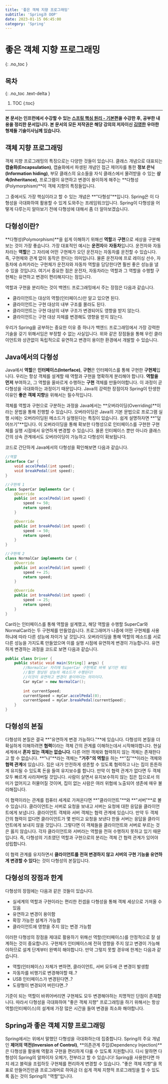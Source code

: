 ```yaml
---
title: '좋은 객체 지향 프로그래밍'
subtitle: 'Spring과 OOP'
date: 2023-01-15 06:45:00
category: 'Spring'
---
```


# 좋은 객체 지향 프로그래밍   
{: .no_toc }

## 목차
{: .no_toc .text-delta }

1. TOC
{:toc}

---

**본 문서는 인프런에서 수강할 수 있는 [스프링 핵심 원리 - 기본편](https://inflearn.com/course/스프링-핵심-원리-기본편)을 수강한 후, 공부한 내용을 정리한 문서입니다. 본 문서의 모든 저작권은 해당 강의의 저자이신 [김영한](https://inflearn.com/users/@yh) 우아한형제들 기술이사님께 있습니다.**

## 객체 지향 프로그래밍
객체 지향 프로그래밍의 특징으로는 다양한 것들이 있습니다. 클래스 개념으로 대표되는 **캡슐화(Encapsulation)**, 캡슐화에서 파생된 개념인 접근 제어자를 통한 **정보 은닉(Information hiding)**, 부모 클래스의 요소들을 자식 클래스에서 물려받을 수 있는 **상속(Inheritance)**, 프로그램이 유연하고 변경이 용이하게 해주는 **다형성(Polymorphism)**이 객체 지향의 특징들입니다.

그 중에서도 가장 핵심이라고 할 수 있는 개념은 **"다형성"**입니다. Spring은 이 다형성을 극대화하여 활용할 수 있게 도와주는 프레임워크입니다. Spring이 다형성을 어떻게 다루는지 알아보기 전에 다형성에 대해서 좀 더 알아보겠습니다.

## 다형성이란?
**다형성(Polymorphism)**을 쉽게 이해하기 위해선 **역할**과 **구현**으로 세상을 구분해보는 것이 가장 좋습니다. 가장 대표적인 예시는 **운전자**와 **자동차**입니다. 운전자와 자동차라는 **역할**은 그 자리에 어떤 구현체가 오던 운전자는 자동차를 운전할 수 있습니다. 즉, 구현체와 관계 없이 동작은 한다는 의미입니다. 물론 운전자에 프로 레이싱 선수, 자동차에 슈퍼카라는 구현체가 운전자와 자동차 역할을 담당한다면 훨씬 좋은 성능을 낼 수 있을 것입니다. 여기서 중요한 점은 운전자, 자동차라는 역할과 그 역할을 수행할 구현체는 유연하고 변경이 편리해지다는 점입니다.

역할과 구현을 분리하는 것이 백엔드 프로그래밍에서 주는 장점은 다음과 같습니다.

* 클라이언트는 대상의 역할(인터페이스)만 알고 있으면 된다.
* 클라이언트는 구현 대상의 내부 구조를 몰라도 된다.
* 클라이언트는 구현 대상의 내부 구조가 변경되어도 영향을 받지 않는다.
* 클라이언트는 구현 대상 자체를 변경해도 영향을 받지 않는다.

우리가 Spring을 공부하는 중요한 이유 중 하나가 백엔드 프로그래밍에서 가장 강력한 기술을 갖기 위해서임은 부정할 수 없는 사실입니다. 위와 같은 장점들을 통해 우린 클라이언트와 상관없이 독립적으로 유연하고 변경이 용이한 환경에서 개발할 수 있습니다.

## Java에서의 다형성
Java에서 **역할**은 **인터페이스(Interface)**, **구현**은 인터페이스를 통해 구현한 **구현체**입니다. 우리는 항상 객체를 설계할 때 역할과 구현을 명확하게 분리해야 합니다. **역할을 먼저** 부여하고, 그 역할을 올바르게 수행하는 **구현** 객체를 만들어야합니다. 이 과정이 곧 다형성을 극대화하는 과정이기 때문입니다. Java의 강력한 장점이자 Spring이 탄생한 이유인 **좋은 객체 지향**을 위해서는 필수적입니다.

객체를 역할과 구현으로 구분하는 과정을 Java에서는 **오버라이딩(Overriding)**이라는 문법을 통해 진행할 수 있습니다. 오버라이딩은 Java의 기본 문법으로 프로그램 실행 시에는 오버라이딩된 메소드가 실행된다는 특징이 있습니다. 쉽게 설명하자면 **"덮어쓰기"**입니다. 이 오버라이딩을 통해 확보한 다형성으로 인터페이스를 구현한 구현체를 실행 시점에서 유연하게 변경할 수 있습니다. 물론 인터페이스 뿐만 아니라 클래스 간의 상속 관계에서도 오버라이딩이 가능하고 다형성이 확보됩니다.

코드로 간단하게 Java에서의 다형성을 확인해보면 다음과 같습니다.

```java
//역할
interface Car {
    void accelPedal(int speed);
    void breakPedal(int speed);
}

//구현체 1
class SuperCar implements Car {
    @Override
    public int accelPedal(int speed) {
        speed += 50;
        return speed;
    }

    @Override
    public int breakPedal(int speed) {
        speed -= 50;
        return speed;
    }
}

//구현체 2
class NormalCar implements Car {
    @Override
    public int accelPedal(int speed) {
        speed += 25;
        return speed;
    }

    @Override
    public int breakPedal(int speed) {
        speed -= 25;
        return speed;
    }
}
```

Car라는 인터페이스를 통해 역할을 설계했고, 해당 역할을 수행할 SuperCar와 NormalCar라는 두 구현체를 만들었습니다. 프로그래머가 나중에 어떤 구현체를 사용하냐에 따라 다른 성능에 차이가 날 것입니다. 오버라이딩을 통해 역할의 메소드를 서로 다른 성능을 가지도록 만들었으며 이를 실행 시점에 유연하게 변경이 가능합니다. 유연하게 변경하는 과정을 코드로 보면 다음과 같습니다.

```java
public class Driver {
    public static void main(String[] args) {
        //NormalCar 자리에 SuperCar 구현체로 바꿔 넣기만 해도
        //훨씬 향상된 성능의 메소드가 수행된다!
        //이것이 유연하고 변경이 용이하다는 의미이다.
        Car myCar = new NormalCar();
        
        int currentSpeed;
        currentSpeed = myCar.accelPedal(0);
        currentSpeed = myCar.breakPedal(currentSpeed);
    }
}
```

## 다형성의 본질
다형성의 본질은 결국 **"유연하게 변경 가능하다."**에 있습니다. 다형성의 본질을 더 확실하게 이해하려면 **협력**이라는 객체 간의 관계를 이해하는데서 시작해야합니다. 현실 세계에서 **혼자 있는 객체는 없습니다**. 다른 어떤 객체와 협력하지 않는 객체는 존재한다고 할 수 없습니다. **"나"**라는 객체는 **"거주"의 역할**을 하는 **"집"**이라는 객체와 **협력 관계**에 있습니다. 집은 내가 안전하게 생존할 수 있도록 협력하고 나는 집이 튼튼하게 유지될 수 있도록 돈을 들여 유지보수를 합니다. 만약 이 협력 관계가 없다면 두 객체 모두 빠르게 사라져버릴 것입니다. 사람이 살면서 유지보수하지 않는 집은 집으로서 의미가 없어지고 허물어질 것이며, 집이 없는 사람은 여러 위협에 노출되어 생존에 매우 불리해집니다.

이 협력이라는 관계를 컴퓨터 세계로 가져온다면 **"클라이언트"**와 **"서버"**로 볼 수 있습니다. 클라이언트는 서버로 요청을 보내고 서버는 요청에 대한 응답을 클라이언트에게 보냅니다. 클라이언트 객체와 서버 객체는 협력 관계에 있습니다. 만약 두 객체 간의 협력이 없다면 클라이언트가 몇 번이고 요청을 보낸다 한들 서버는 응답을 클라이언트에게 보내지 않을 것입니다. 그렇다면 이 객체들을 클라이언트와 서버로 부르는 것은 옳지 않습니다. 각자 클라이언트와 서버라는 역할을 전혀 수행하지 못하고 있기 때문입니다. 즉, 다형성의 기초였던 역할과 구현으로의 분리는 객체 간 협력 관계가 있어야 성립합니다.

이 협력 관계를 유지하면서 **클라이언트를 전혀 변경하지 않고 서버의 구현 기능을 유연하게 변경할 수 있다**는 것이 다형성의 본질입니다.

## 다형성의 장점과 한계
다형성의 장점에는 다음과 같은 것들이 있습니다.

* 실세계의 역할과 구현이라는 편리한 컨셉을 다형성을 통해 객체 세상으로 가져올 수 있음
* 유연하고 변경이 용이함
* 확장 가능한 설계가 가능함
* 클라이언트에 영향을 주지 않는 변경 가능함

이러한 다형성의 장점을 제대로 활용하기 위해선 역할(인터페이스)를 안정적으로 잘 설계하는 것이 중요합니다. 구현체가 인터페이스에 전혀 영향을 주지 않고 변경이 가능해야하므로 설계 단계부터 완벽히 해야합니다. 만약 그렇지 못할 경우에 한계는 다음과 같습니다.

* 역할(인터페이스) 자체가 변하면, 클라이언트, 서버 모두에 큰 변경이 발생함
* 자동차를 비행기로 변경해야할 때..?
* USB 인터페이스가 변경된다면..?
* 도량형이 변경되어 버린다면..?

기준이 되는 역할이 바뀌어버리면 구현체도 모두 변경해야하는 치명적인 단점이 존재합니다. 따라서 다형성을 극대화하여 "좋은 객체 지향" 프로그래밍을 하기 위해서는 항상 역할(인터페이스)의 설계에 가장 많은 시간을 들여 변경을 최소화 해야합니다.

## Spring과 좋은 객체 지향 프로그래밍
Spring에서는 위에서 말했던 다형성을 극대화하는데 집중합니다. Spring의 주요 개념인 **제어의 역전(Inversion of Control)**, **의존관계 주입(Dependency Injection)**은 다형성을 활용해 역활과 구현을 편리하게 다룰 수 있도록 지원합니다. 다시 말하면 다형성이 Spring의 알파이자 오메가, 전부라고 할 수 있습니다! Spring을 사용한다면 마치 레고 블럭을 조립하듯 구현체를 편리하게 변경할 수 있습니다. "좋은 객체 지향"을 목표로 만들어진만큼 프로그래머로 하여금 더 쉽게 객체 지향적 프로그래밍을 할 수 있도록 돕는 것이 Spring의 "역할"입니다.